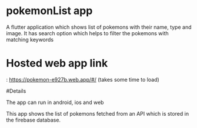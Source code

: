 # pokemonList app

 A flutter application which shows list of pokemons with their name, type and image.
 It has search option which helps to filter the pokemons with matching keywords

# Hosted web app link 
: https://pokemon-e927b.web.app/#/
(takes some time to load)



#Details

The app can run in android, ios and web


This app shows the list of pokemons fetched from an API which is stored in the firebase database.
